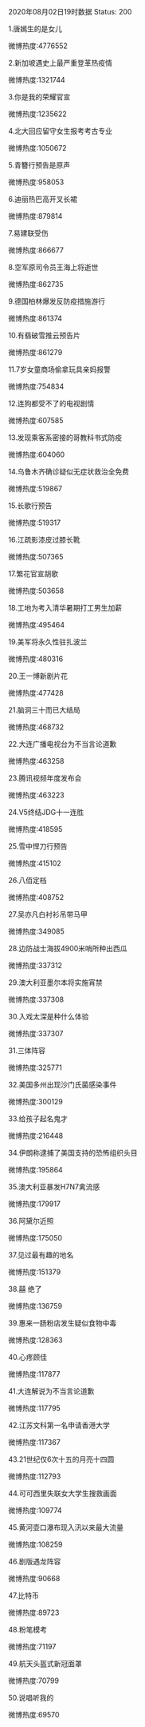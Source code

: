 2020年08月02日19时数据
Status: 200

1.唐嫣生的是女儿

微博热度:4776552

2.新加坡遇史上最严重登革热疫情

微博热度:1321744

3.你是我的荣耀官宣

微博热度:1235622

4.北大回应留守女生报考考古专业

微博热度:1050672

5.青簪行预告是原声

微博热度:958053

6.迪丽热巴高开叉长裙

微博热度:879814

7.易建联受伤

微博热度:866677

8.空军原司令员王海上将逝世

微博热度:862735

9.德国柏林爆发反防疫措施游行

微博热度:861374

10.有翡破雪推云预告片

微博热度:861279

11.7岁女童商场偷拿玩具亲妈报警

微博热度:754834

12.连狗都受不了的电视剧情

微博热度:607585

13.发现乘客系密接的哥教科书式防疫

微博热度:604060

14.乌鲁木齐确诊疑似无症状救治全免费

微博热度:519867

15.长歌行预告

微博热度:519317

16.江疏影漆皮过膝长靴

微博热度:507365

17.繁花官宣胡歌

微博热度:503658

18.工地为考入清华暑期打工男生加薪

微博热度:495464

19.美军将永久性驻扎波兰

微博热度:480316

20.王一博新剧片花

微博热度:477428

21.脑洞三十而已大结局

微博热度:468732

22.大连广播电视台为不当言论道歉

微博热度:463258

23.腾讯视频年度发布会

微博热度:463223

24.V5终结JDG十一连胜

微博热度:418595

25.雪中悍刀行预告

微博热度:415102

26.八佰定档

微博热度:408752

27.吴亦凡白衬衫吊带马甲

微博热度:349085

28.边防战士海拔4900米哨所种出西瓜

微博热度:337312

29.澳大利亚墨尔本将实施宵禁

微博热度:337308

30.入戏太深是种什么体验

微博热度:337307

31.三体阵容

微博热度:325771

32.美国多州出现沙门氏菌感染事件

微博热度:300129

33.给孩子起名鬼才

微博热度:216448

34.伊朗称逮捕了美国支持的恐怖组织头目

微博热度:195864

35.澳大利亚暴发H7N7禽流感

微博热度:179917

36.阿黛尔近照

微博热度:175050

37.见过最有趣的地名

微博热度:151379

38.囍 绝了

微博热度:136759

39.惠来一肠粉店发生疑似食物中毒

微博热度:128363

40.心疼顾佳

微博热度:117877

41.大连解说为不当言论道歉

微博热度:117795

42.江苏文科第一名申请香港大学

微博热度:117367

43.21世纪仅6次十五的月亮十四圆

微博热度:112793

44.可可西里失联女大学生搜救画面

微博热度:109774

45.黄河壶口瀑布现入汛以来最大流量

微博热度:108259

46.剧版遇龙阵容

微博热度:90668

47.比特币

微博热度:89723

48.粉笔模考

微博热度:71197

49.航天头盔式新冠面罩

微博热度:70799

50.说唱听我的

微博热度:69570

